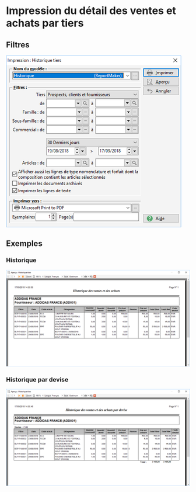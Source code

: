 # Impression du détail des ventes et achats par tiers

## Filtres


![](Filtres.png)


## Exemples


### Historique


![](Historique.png)


### Historique par devise


![](Historique_par_devise.png)


